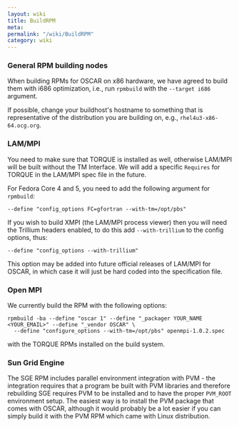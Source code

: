 ```yaml
---
layout: wiki
title: BuildRPM
meta: 
permalink: "/wiki/BuildRPM"
category: wiki
---
```

<!-- Name: BuildRPM -->
<!-- Version: 13 -->
<!-- Author: valleegr -->

### General RPM building nodes

When building RPMs for OSCAR on x86 hardware, we have agreed to build them with i686 optimization, i.e., run `rpmbuild` with the `--target i686` argument.

If possible, change your buildhost's hostname to something that is representative of the distribution you are building on, e.g., `rhel4u3-x86-64.ocg.org`.

### LAM/MPI

You need to make sure that TORQUE is installed as well, otherwise LAM/MPI will be built without the TM Interface.  We will add a specific `Requires` for TORQUE in the LAM/MPI spec file in the future.

For Fedora Core 4 and 5, you need to add the following argument for `rpmbuild`:


    --define "config_options FC=gfortran --with-tm=/opt/pbs"

If you wish to build XMPI (the LAM/MPI process viewer) then you will need the Trillium headers enabled, to do this add `--with-trillium` to the config options, thus:


    --define "config_options --with-trillium"

This option may be added into future official releases of LAM/MPI for OSCAR, in which case it will just be hard coded into the specification file.


### Open MPI

We currently build the RPM with the following options:


    rpmbuild -ba --define "oscar 1" --define "_packager YOUR_NAME <YOUR_EMAIL>" --define "_vendor OSCAR" \
      --define "configure_options --with-tm=/opt/pbs" openmpi-1.0.2.spec

with the TORQUE RPMs installed on the build system.

### Sun Grid Engine
The SGE RPM includes parallel environment integration with PVM - the integration requires that a program be built with PVM libraries and therefore rebuilding SGE requires PVM to be installed and to have the proper `PVM_ROOT` environment setup.  The easiest way is to install the PVM package that comes with OSCAR, although it would probably be a lot easier if you can simply build it with the PVM RPM which came with Linux distribution.
